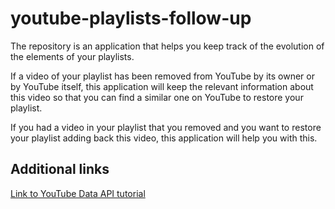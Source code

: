 # youtube-playlists-follow-up

The repository is an application that helps you keep track of the evolution of the elements of your playlists. 


If a video of your playlist has been removed from YouTube by its owner or by YouTube itself, this application will keep the relevant information about this video so that you can find a similar one on YouTube to restore your playlist.

If you had a video in your playlist that you removed and you want to restore your playlist adding back this video, this application will help you with this.

## Additional links

[Link to YouTube Data API tutorial](https://developers.google.com/youtube/v3/quickstart/python)